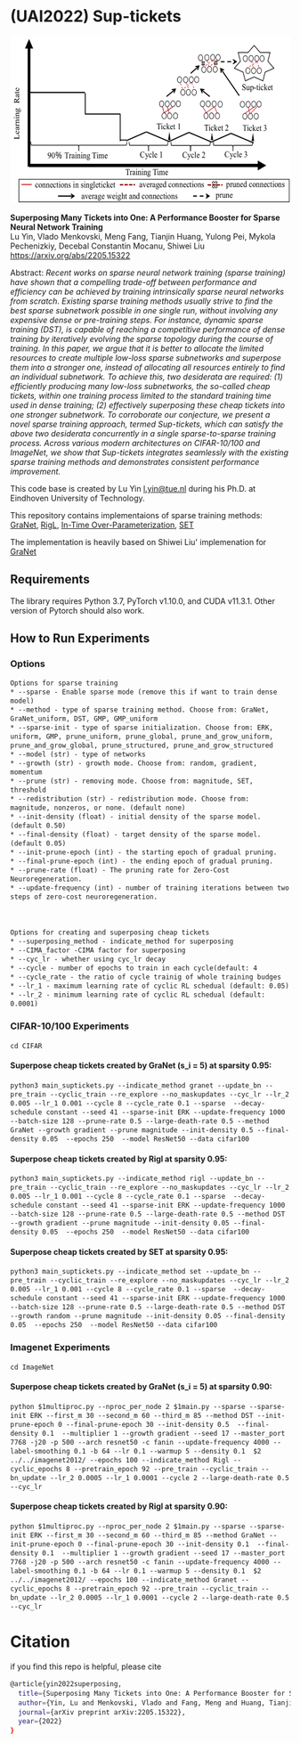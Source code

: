 # (UAI2022) Sup-tickets

<div align=center><img src="https://github.com/luuyin/Sup-tickets/blob/main/sup_tickets.png" width="600" height="300"></div>


**Superposing Many Tickets into One: A Performance Booster for Sparse Neural Network Training**<br>
Lu Yin, Vlado Menkovski, Meng Fang, Tianjin Huang, Yulong Pei, Mykola Pechenizkiy, Decebal Constantin Mocanu, Shiwei Liu<br>
https://arxiv.org/abs/2205.15322<br>

Abstract: *Recent works on sparse neural network training (sparse training) have shown that a compelling trade-off between performance and efficiency can be achieved by training intrinsically sparse neural networks from scratch. Existing sparse training methods usually strive to find the best sparse subnetwork possible in one single run, without involving any expensive dense or pre-training steps. For instance, dynamic sparse training (DST), is capable of reaching a competitive performance of dense training by iteratively evolving the sparse topology during the course of training. In this paper, we argue that it is better to allocate the limited resources to create multiple low-loss sparse subnetworks and superpose them into a stronger one, instead of allocating all resources entirely to find an individual subnetwork. To achieve this, two desiderata are required: (1) efficiently producing many low-loss subnetworks, the so-called cheap tickets, within one training process limited to the standard training time used in dense training; (2) effectively superposing these cheap tickets into one stronger subnetwork. To corroborate our conjecture, we present a novel sparse training approach, termed Sup-tickets, which can satisfy the above two desiderata concurrently in a single sparse-to-sparse training process. Across various modern architectures on CIFAR-10/100 and ImageNet, we show that Sup-tickets integrates seamlessly with the existing sparse training methods and demonstrates consistent performance improvement.*


This code base is created by Lu Yin [l.yin@tue.nl](mailto:l.yin@tue.nl) during his Ph.D. at Eindhoven University of Technology.<br>

This repository contains implementaions of sparse training methods: [GraNet](https://arxiv.org/abs/2106.10404), [RigL](https://arxiv.org/abs/1911.11134), [In-Time Over-Parameterization](https://arxiv.org/abs/2102.02887), [SET](https://www.nature.com/articles/s41467-018-04316-3)

The implementation is heavily based on Shiwei Liu' implemenation for [GraNet](https://github.com/VITA-Group/GraNet)

## Requirements 
The library requires Python 3.7, PyTorch v1.10.0, and CUDA v11.3.1. Other version of Pytorch should also work.

## How to Run Experiments


###  Options 

```
Options for sparse training
* --sparse - Enable sparse mode (remove this if want to train dense model)
* --method - type of sparse training method. Choose from: GraNet, GraNet_uniform, DST, GMP, GMP_uniform
* --sparse-init - type of sparse initialization. Choose from: ERK, uniform, GMP, prune_uniform, prune_global, prune_and_grow_uniform, prune_and_grow_global, prune_structured, prune_and_grow_structured
* --model (str) - type of networks
* --growth (str) - growth mode. Choose from: random, gradient, momentum
* --prune (str) - removing mode. Choose from: magnitude, SET, threshold
* --redistribution (str) - redistribution mode. Choose from: magnitude, nonzeros, or none. (default none)
* --init-density (float) - initial density of the sparse model. (default 0.50)
* --final-density (float) - target density of the sparse model. (default 0.05)
* --init-prune-epoch (int) - the starting epoch of gradual pruning.
* --final-prune-epoch (int) - the ending epoch of gradual pruning.
* --prune-rate (float) - The pruning rate for Zero-Cost Neuroregeneration.
* --update-frequency (int) - number of training iterations between two steps of zero-cost neuroregeneration.



Options for creating and superposing cheap tickets
* --superposing_method - indicate_method for superposing
* --CIMA_factor -CIMA factor for superposing
* --cyc_lr - whether using cyc_lr decay
* --cycle - number of epochs to train in each cycle(default: 4
* --cycle_rate - the ratio of cycle trainig of whole training budges
* --lr_1 - maximum learning rate of cyclic RL schedual (default: 0.05)
* --lr_2 - minimum learning rate of cyclic RL schedual (default: 0.0001)
```

### CIFAR-10/100 Experiments
```
cd CIFAR
```

#### Superpose cheap tickets created by GraNet (s_i = 5) at sparsity 0.95:
```
python3 main_suptickets.py --indicate_method granet --update_bn --pre_train --cyclic_train --re_explore --no_maskupdates --cyc_lr --lr_2 0.005 --lr_1 0.001 --cycle 8 --cycle_rate 0.1 --sparse  --decay-schedule constant --seed 41 --sparse-init ERK --update-frequency 1000 --batch-size 128 --prune-rate 0.5 --large-death-rate 0.5 --method GraNet --growth gradient --prune magnitude --init-density 0.5 --final-density 0.05  --epochs 250  --model ResNet50 --data cifar100
```
#### Superpose cheap tickets created by Rigl at sparsity 0.95:
```
python3 main_suptickets.py --indicate_method rigl --update_bn --pre_train --cyclic_train --re_explore --no_maskupdates --cyc_lr --lr_2 0.005 --lr_1 0.001 --cycle 8 --cycle_rate 0.1 --sparse  --decay-schedule constant --seed 41 --sparse-init ERK --update-frequency 1000 --batch-size 128 --prune-rate 0.5 --large-death-rate 0.5 --method DST --growth gradient --prune magnitude --init-density 0.05 --final-density 0.05  --epochs 250  --model ResNet50 --data cifar100 
```
#### Superpose cheap tickets created by SET  at sparsity 0.95:
```
python3 main_suptickets.py --indicate_method set --update_bn --pre_train --cyclic_train --re_explore --no_maskupdates --cyc_lr --lr_2 0.005 --lr_1 0.001 --cycle 8 --cycle_rate 0.1 --sparse  --decay-schedule constant --seed 41 --sparse-init ERK --update-frequency 1000 --batch-size 128 --prune-rate 0.5 --large-death-rate 0.5 --method DST --growth random --prune magnitude --init-density 0.05 --final-density 0.05  --epochs 250  --model ResNet50 --data cifar100 
```



### Imagenet Experiments
```
cd ImageNet
```
#### Superpose cheap tickets created by GraNet (s_i = 5) at sparsity 0.90:
```
python $1multiproc.py --nproc_per_node 2 $1main.py --sparse --sparse-init ERK --first_m 30 --second_m 60 --third_m 85 --method DST --init-prune-epoch 0 --final-prune-epoch 30 --init-density 0.5  --final-density 0.1  --multiplier 1 --growth gradient --seed 17 --master_port 7768 -j20 -p 500 --arch resnet50 -c fanin --update-frequency 4000 --label-smoothing 0.1 -b 64 --lr 0.1 --warmup 5 --density 0.1  $2 ../../imagenet2012/ --epochs 100 --indicate_method Rigl --cyclic_epochs 8 --pretrain_epoch 92 --pre_train --cyclic_train --bn_update --lr_2 0.0005 --lr_1 0.0001 --cycle 2 --large-death-rate 0.5 --cyc_lr 
```  
#### Superpose cheap tickets created by Rigl at sparsity 0.90:
```
python $1multiproc.py --nproc_per_node 2 $1main.py --sparse --sparse-init ERK --first_m 30 --second_m 60 --third_m 85 --method GraNet --init-prune-epoch 0 --final-prune-epoch 30 --init-density 0.1  --final-density 0.1  --multiplier 1 --growth gradient --seed 17 --master_port 7768 -j20 -p 500 --arch resnet50 -c fanin --update-frequency 4000 --label-smoothing 0.1 -b 64 --lr 0.1 --warmup 5 --density 0.1  $2 ../../imagenet2012/ --epochs 100 --indicate_method Granet --cyclic_epochs 8 --pretrain_epoch 92 --pre_train --cyclic_train --bn_update --lr_2 0.0005 --lr_1 0.0001 --cycle 2 --large-death-rate 0.5 --cyc_lr 
```


# Citation

if you find this repo is helpful, please cite

```bash
@article{yin2022superposing,
  title={Superposing Many Tickets into One: A Performance Booster for Sparse Neural Network Training},
  author={Yin, Lu and Menkovski, Vlado and Fang, Meng and Huang, Tianjin and Pei, Yulong and Pechenizkiy, Mykola and Mocanu, Decebal Constantin and Liu, Shiwei},
  journal={arXiv preprint arXiv:2205.15322},
  year={2022}
}

```
